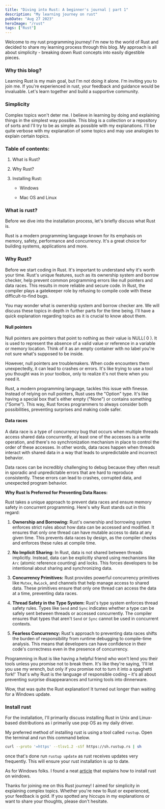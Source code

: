 ```yaml
---
title: "Diving into Rust: A beginner's journal | part 1"
description: "My learning journey on rust"
pubDate: "Aug 27 2023"
heroImage: "/rust"
tags: ["Rust"]
---
```


Welcome to my rust programming journey! I'm new to the world of Rust and decided to share my learning process through this blog. My approach is all about simplicity - breaking down Rust concepts into easily digestible pieces.

### Why this blog?

Learning Rust is my main goal, but I'm not doing it alone. I'm inviting you to join me. If you're experienced in rust, your feedback and guidance would be invaluable. Let's learn together and build a supportive community.

### Simplicity

Complex topics won't deter me. I believe in learning by doing and explaining things in the simplest way possible. This blog is a collection or a repository of sorts and I'll try to be as simple as possible with my explanations. I'll be quite verbose with my explanation of some topics and may use analogies to explain certain topics.

### Table of contents:

1. What is Rust?
    
2. Why Rust?
    
3. Installing Rust:
    
    * Windows
        
    * Mac OS and Linux
        

### **What is rust?**

Before we dive into the installation process, let's briefly discuss what Rust is.

Rust is a modern programming language known for its emphasis on memory, safety, performance and concurrency. It's a great choice for building systems, applications and more.

### Why Rust?

Before we start coding in Rust. It's important to understand why it's worth your time. Rust's unique features, such as its ownership system and borrow checker, help prevent common programming errors like null pointers and data races. This results in more reliable and secure code. In Rust, the compiler plays a gatekeeper role by refusing to compile code with these difficult-to-find bugs.

You may wonder what is ownership system and borrow checker are. We will discuss these topics in depth in further parts for the time being. I'll have a quick explanation regarding topics as it is crucial to know about them.

#### Null pointers

Null pointers are pointers that point to nothing as their value is NULL( 0 ). It is used to represent the absence of a valid value or reference in a variable or memory location. Think of it as an empty container with no label you're not sure what's supposed to be inside.

However, null pointers are troublemakers. When code encounters them unexpectedly, it can lead to crashes or errors. It's like trying to use a tool you thought was in your toolbox, only to realize it's not there when you need it.

Rust, a modern programming language, tackles this issue with finesse. Instead of relying on null pointers, Rust uses the "Option" type. It's like having a special box that's either empty ("None") or contains something ("Some"). This way, Rust forces programmers to always consider both possibilities, preventing surprises and making code safer.

#### Data races

A data race is a type of concurrency bug that occurs when multiple threads access shared data concurrently, at least one of the accesses is a write operation, and there's no synchronization mechanism in place to control the order of these accesses. In other words, data races happen when threads interact with shared data in a way that leads to unpredictable and incorrect behavior.

Data races can be incredibly challenging to debug because they often result in sporadic and unpredictable errors that are hard to reproduce consistently. These errors can lead to crashes, corrupted data, and unexpected program behavior.

**Why Rust Is Preferred for Preventing Data Races:**

Rust takes a unique approach to prevent data races and ensure memory safety in concurrent programming. Here's why Rust stands out in this regard:

1. **Ownership and Borrowing:** Rust's ownership and borrowing system enforces strict rules about how data can be accessed and modified. It ensures that only one thread can have mutable access to data at any given time. This prevents data races by design, as the compiler checks and enforces these rules at compile time.
    
2. **No Implicit Sharing:** In Rust, data is not shared between threads implicitly. Instead, data can be explicitly shared using mechanisms like `Arc` (atomic reference counting) and locks. This forces developers to be intentional about sharing and synchronizing data.
    
3. **Concurrency Primitives:** Rust provides powerful concurrency primitives like `Mutex`, `RwLock`, and channels that help manage access to shared data. These primitives ensure that only one thread can access the data at a time, preventing data races.
    
4. **Thread Safety in the Type System:** Rust's type system enforces thread safety rules. Types like `Send` and `Sync` indicates whether a type can be safely sent between threads or accessed concurrently. The compiler ensures that types that aren't `Send` or `Sync` cannot be used in concurrent contexts.
    
5. **Fearless Concurrency:** Rust's approach to preventing data races shifts the burden of responsibility from runtime debugging to compile-time analysis. This means that developers can have confidence in their code's correctness even in the presence of concurrency.
    

Programming in Rust is like having a helpful friend who won't lend you their tools unless you promise not to break them. It's like they're saying, 'I'll let you use my wrench, but only if you promise not to turn it into a spaghetti fork!' That's why Rust is the language of responsible coding – it's all about preventing surprise disappearances and turning tools into dinnerware.

Wow, that was quite the Rust explanation! It turned out longer than waiting for a Windows update.

### Install rust

For the installation, I'll primarily discuss installing Rust in Unix and Linux-based distributions as i primarily use pop OS as my daily driver.

My preferred method of installing rust is using a tool called `rustup`. Open the terminal and run this command below.

```bash
curl --proto '=https' --tlsv1.2 -sSf https://sh.rustup.rs | sh
```

once that's done run `rustup update` as rust receives updates very frequently. This will ensure your rust installation is up to date.

As for Windows folks. I found a neat [article](www.alpharithms.com/installing-rust-on-windows-403718) that explains how to install rust on windows.

Thanks for joining me on this Rust journey! I aimed for simplicity in explaining complex topics. Whether you're new to Rust or experienced, your feedback is gold. If you spotted any hiccups in my explanations or want to share your thoughts, please don't hesitate.